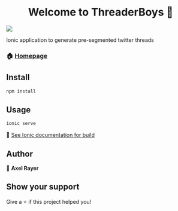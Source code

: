 <h1 align="center">Welcome to ThreaderBoys 👋</h1>
<p>
  <img src="https://img.shields.io/badge/version-0.0.1-blue.svg?cacheSeconds=2592000" />
</p>

Ionic application to generate pre-segmented twitter threads 

### 🏠 [Homepage](https://ionicframework.com/)

## Install

```sh
npm install
```

## Usage

```sh
ionic serve
```

🔧 [See Ionic documentation for build](https://ionicframework.com/)

## Author

👤 **Axel Rayer**


## Show your support

Give a ⭐️ if this project helped you!
